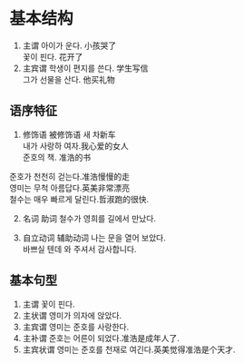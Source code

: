 # 基本结构
1. 主谓
아이가 운다. 小孩哭了  
꽃이 핀다. 花开了  
2. 主宾谓
학생이 편지를 쓴다. 学生写信  
그가 선물을 산다.  他买礼物  
## 语序特征
1. 修饰语 被修饰语
새 차新车  
내가 사랑하 여자.我心爱的女人  
준호의 책. 准浩的书  

준호가 천천히 걷는다.准浩慢慢的走  
영미는 무척 아름답다.英美非常漂亮  
철수는 매우 빠르게 달린다.哲淑跑的很快.  

2. 名词 助词
철수가 영희를 길에서 만났다.  

3. 自立动词 辅助动词
나는 문을 열어 보았다.  
바쁘실 텐데 와 주셔서 감사합니다.  

## 基本句型
1. 主谓
꽃이 핀다.
2. 主状谓
영미가 의자에 앉았다.
3. 主宾谓
영미는 준호를 사랑한다.
4. 主补谓
준호는 어른이 되었다.准浩是成年人了.  
5. 主宾状谓
영미는 준호를 천재로 여긴다.英美觉得准浩是个天才.  
